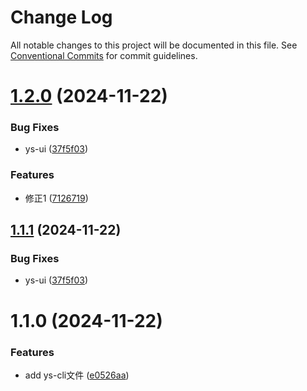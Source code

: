 # Change Log

All notable changes to this project will be documented in this file.
See [Conventional Commits](https://conventionalcommits.org) for commit guidelines.

# [1.2.0](https://github.com/skillstar/ys-libs/compare/@wildys1/cli@1.1.0...@wildys1/cli@1.2.0) (2024-11-22)


### Bug Fixes

* ys-ui ([37f5f03](https://github.com/skillstar/ys-libs/commit/37f5f0367162072497e30794927d2152332b29c2))


### Features

* 修正1 ([7126719](https://github.com/skillstar/ys-libs/commit/71267192341965e399741459c1b0e2b709a7f090))





## [1.1.1](https://github.com/skillstar/ys-libs/compare/@wildys1/cli@1.1.0...@wildys1/cli@1.1.1) (2024-11-22)


### Bug Fixes

* ys-ui ([37f5f03](https://github.com/skillstar/ys-libs/commit/37f5f0367162072497e30794927d2152332b29c2))





# 1.1.0 (2024-11-22)


### Features

* add ys-cli文件 ([e0526aa](https://github.com/skillstar/ys-libs/commit/e0526aa048292c30ef5ea61369ed4c9c3e6fe0db))

